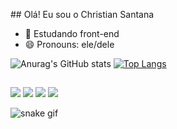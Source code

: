 ​## Olá! Eu sou o Christian Santana

- 🌱 Estudando front-end
- 😄 Pronouns: ele/dele



![Anurag's GitHub stats](https://github-readme-stats.vercel.app/api?username=warybloom&show_icons=true&theme=dark)
[![Top Langs](https://github-readme-stats.vercel.app/api/top-langs/?username=warybloom&layout=compact&theme=dark)](https://github.com/warybloom/github-readme-stats)
 
 ##
 
 
 <div>
  

  <a href="[https://instagram.com/rafaballerini](https://www.instagram.com/chrs_santana/)" target="_blank"><img src="https://img.shields.io/badge/-Instagram-%23E4405F?style=for-the-badge&logo=instagram&logoColor=white" target="_blank"></a>
 <a href="[https://discord.gg/wagxzStdcR](https://discord.gg/dauFpXhj)" target="_blank"><img src="https://img.shields.io/badge/Discord-7289DA?style=for-the-badge&logo=discord&logoColor=white" target="_blank"></a> 
   <a href = "mailto:kimedeiros69@gmail.com"><img src="https://img.shields.io/badge/-Gmail-%23333?style=for-the-badge&logo=gmail&logoColor=white" target="_blank"></a>
  <a href="[[https://github.com/warybloom](https://www.linkedin.com/in/christian-santana-960869248/)](https://www.linkedin.com/in/christian-santana-960869248/)" target="_blank"><img src="https://img.shields.io/badge/-LinkedIn-%230077B5?style=for-the-badge&logo=linkedin&logoColor=white" target="_blank"></a>
  </div>
  
  
![snake gif](https://github.com/warybloom/warybloom/blob/output/github-contribution-grid-snake.svg)
